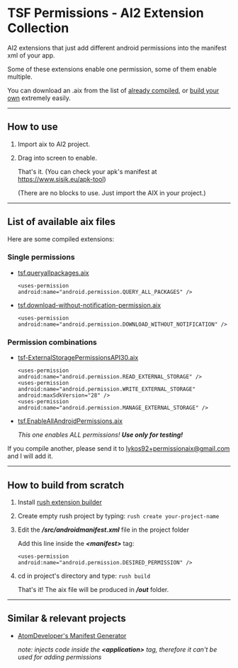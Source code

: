 # TSF Permissions - AI2 Extension Collection

AI2 extensions that just add different android permissions into the manifest xml of your app.

Some of these extensions enable one permission, some of them enable multiple.

You can download an .aix from the list of [already compiled](#list-of-available-aix-files), or [build your own](#how-to-build-from-scratch) extremely easily.

---

## How to use

1. Import aix to AI2 project.
2. Drag into screen to enable.

    That's it. (You can check your apk's manifest at https://www.sisik.eu/apk-tool)
    
    (There are no blocks to use. Just import the AIX in your project.)

---

## List of available aix files

   Here are some compiled extensions:
   
   ### Single permissions

   - [tsf.queryallpackages.aix](https://github.com/anonwins/tsf-permissions-aix/raw/main/tsf.queryallpackages.aix)

        `<uses-permission android:name="android.permission.QUERY_ALL_PACKAGES" />`
        
   - [tsf.download-without-notification-permission.aix](https://github.com/anonwins/tsf-permissions-aix/raw/main/tsf.download-without-notification-permission.aix)

        `<uses-permission android:name="android.permission.DOWNLOAD_WITHOUT_NOTIFICATION" />`
   
   ### Permission combinations
   
   - [tsf-ExternalStoragePermissionsAPI30.aix](https://github.com/anonwins/tsf-permissions-aix/raw/main/tsf-ExternalStoragePermissionsAPI30.aix)

        ```
        <uses-permission android:name="android.permission.READ_EXTERNAL_STORAGE" />
        <uses-permission android:name="android.permission.WRITE_EXTERNAL_STORAGE" android:maxSdkVersion="28" />
        <uses-permission android:name="android.permission.MANAGE_EXTERNAL_STORAGE" />
        ```
   
   - [tsf.EnableAllAndroidPermissions.aix](https://github.com/anonwins/tsf-permissions-aix/raw/main/tsf.EnableAllAndroidPermissions.aix)

        *This one enables ALL permissions! **Use only for testing!***

 If you compile another, please send it to lykos92+permissionaix@gmail.com and I will add it.

---

## How to build from scratch

   1. Install [rush extension builder](https://github.com/shreyashsaitwal/rush-cli/wiki/Installation)

   2. Create empty rush project by typing: `rush create your-project-name`

   3. Edit the ***/src/androidmanifest.xml*** file in the project folder

       Add this line inside the ***\<manifest>*** tag:

       `<uses-permission android:name="android.permission.DESIRED_PERMISSION" />`
    
   4. cd in project's directory and type: `rush build`
    
       That's it! The aix file will be produced in ***/out*** folder.

---

## Similar & relevant projects

   - [AtomDeveloper's Manifest Generator](https://atomdeveloper.com/manifestgenerator.html)
    
       *note: injects code inside the **\<application>** tag, therefore it can't be used for adding permissions*
